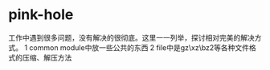 # pink-hole
工作中遇到很多问题，没有解决的很彻底。这里一一列举，探讨相对完美的解决方式。
1 common module中放一些公共的东西
2 file中是gz\xz\bz2等各种文件格式的压缩、解压方法
